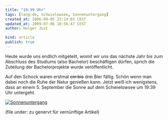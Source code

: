 ```yaml
---
title: "19:39 Uhr"
tags: [lang:de, Schwielowsee, Sonnenuntergang]
created_at: 2006-09-05 23:14:03 CEST
updated_at: 2009-07-06 18:56:47 CEST
author: Holger Just

kind: article
publish: true
---
```


Heute wurde uns endlich mitgeteilt, womit wir uns das nächste Jahr bis zum Abschluss des Studiums (also Bachelor) beschäftigen dürfen, sprich die Zuteilung der Bachelorprojekte wurde veröffentlicht.

Auf den Schock waren erstmal <del>ein bis</del> drei Bier fällig. Schön wenn man dabei noch die Ruhe der Natur genießen kann. Jetzt weiß ich wenigstens, dass an einem 5. September die Sonne auf dem Schwielowsee um 19:39 Uhr untergeht.

<a href="http://www.flickr.com/photos/meine-erde/235290066/"><img src="http://static.flickr.com/83/235290066_e1ba050bf4.jpg" alt="Sonnenuntergang" title="19:39 Uhr auf dem Schwielowsee" class="center"/></a>

(file under: zu genervt für vernünftige Artikel)